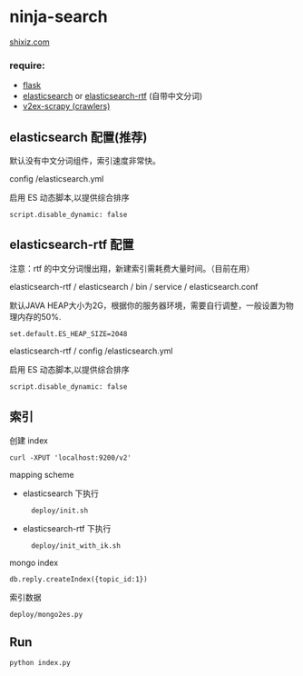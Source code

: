 ninja-search
===

[shixiz.com](http://shixiz.com)

### require:

* [flask]()
* [elasticsearch]() or [elasticsearch-rtf]() (自带中文分词)
* [v2ex-scrapy (crawlers)]()

elasticsearch 配置(推荐)
------------------------

默认没有中文分词组件，索引速度非常快。

config /elasticsearch.yml

启用 ES 动态脚本,以提供综合排序

    script.disable_dynamic: false



elasticsearch-rtf 配置
---------------------

注意：rtf 的中文分词慢出翔，新建索引需耗费大量时间。（目前在用）

elasticsearch-rtf / elasticsearch / bin / service / elasticsearch.conf

默认JAVA HEAP大小为2G，根据你的服务器环境，需要自行调整，一般设置为物理内存的50%.

    set.default.ES_HEAP_SIZE=2048

elasticsearch-rtf / config /elasticsearch.yml

启用 ES 动态脚本,以提供综合排序

    script.disable_dynamic: false


索引
--------

创建 index  

    curl -XPUT 'localhost:9200/v2'

mapping scheme  

* elasticsearch 下执行

        deploy/init.sh

* elasticsearch-rtf 下执行

        deploy/init_with_ik.sh

mongo index

    db.reply.createIndex({topic_id:1})

索引数据
    
    deploy/mongo2es.py


Run
----
  
    python index.py

